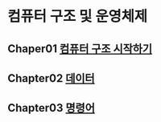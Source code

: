 # 컴퓨터 구조 및 운영체제
## Chaper01 [컴퓨터 구조 시작하기](https://github.com/mingyu2157/computer-architecture/blob/main/CHAPTER01%20%EC%BB%B4%ED%93%A8%ED%84%B0%EA%B5%AC%EC%A1%B0%20%EC%8B%9C%EC%9E%91%ED%95%98%EA%B8%B0.md)

## Chapter02 [데이터](https://github.com/mingyu2157/computer-architecture/blob/main/Chapter02%20%EB%8D%B0%EC%9D%B4%ED%84%B0.md)

## Chapter03 [명령어](https://github.com/mingyu2157/computer-architecture/blob/main/Chapter03%20%EB%AA%85%EB%A0%B9%EC%96%B4.md)
